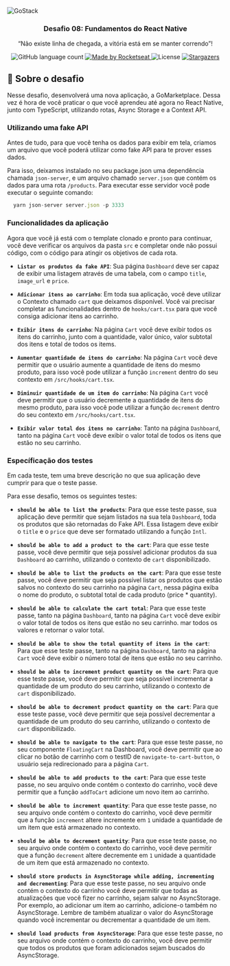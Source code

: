 <img alt="GoStack" src="https://storage.googleapis.com/golden-wind/bootcamp-gostack/header-desafios.png" />

<h3 align="center">
  Desafio 08: Fundamentos do React Native
</h3>

<p align="center">“Não existe linha de chegada, a vitória está em se manter correndo”!</blockquote>

<p align="center">
  <img alt="GitHub language count" src="https://img.shields.io/github/languages/count/rocketseat/bootcamp-gostack-desafios?color=%2304D361">

  <a href="https://rocketseat.com.br">
    <img alt="Made by Rocketseat" src="https://img.shields.io/badge/made%20by-Rocketseat-%2304D361">
  </a>

  <img alt="License" src="https://img.shields.io/badge/license-MIT-%2304D361">

  <a href="https://github.com/Rocketseat/bootcamp-gostack-desafios/stargazers">
    <img alt="Stargazers" src="https://img.shields.io/github/stars/rocketseat/bootcamp-gostack-desafios?style=social">
  </a>
</p>

## :rocket: Sobre o desafio

Nesse desafio, desenvolverá uma nova aplicação, a GoMarketplace. Dessa vez é hora de você praticar o que você aprendeu até agora no React Native, junto com TypeScript, utilizando rotas, Async Storage e a Context API.

### Utilizando uma fake API

Antes de tudo, para que você tenha os dados para exibir em tela, criamos um arquivo que você poderá utilizar como fake API para te prover esses dados.

Para isso, deixamos instalado no seu package.json uma dependência chamada `json-server`, e um arquivo chamado `server.json` que contém os dados para uma rota `/products`. Para executar esse servidor você pode executar o seguinte comando:

```js
  yarn json-server server.json -p 3333
```

### Funcionalidades da aplicação

Agora que você já está com o template clonado e pronto para continuar, você deve verificar os arquivos da pasta `src` e completar onde não possui código, com o código para atingir os objetivos de cada rota.

- **`Listar os produtos da fake API`**: Sua página `Dashboard` deve ser capaz de exibir uma listagem através de uma tabela, com o campo `title`, `image_url` e `price`.

- **`Adicionar itens ao carrinho`**: Em toda sua aplicação, você deve utilizar o Contexto chamado `cart` que deixamos disponível. Você vai precisar completar as funcionalidades dentro de `hooks/cart.tsx` para que você consiga adicionar itens ao carrinho.

- **`Exibir itens do carrinho`**: Na página `Cart` você deve exibir todos os itens do carrinho, junto com a quantidade, valor único, valor subtotal dos itens e total de todos os items.

- **`Aumentar quantidade de itens do carrinho`**: Na página `Cart` você deve permitir que o usuário aumente a quantidade de itens do mesmo produto, para isso você pode utilizar a função `increment` dentro do seu contexto em `/src/hooks/cart.tsx`.

- **`Diminuir quantidade de um item do carrinho`**: Na página `Cart` você deve permitir que o usuário decremente a quantidade de itens do mesmo produto, para isso você pode utilizar a função `decrement` dentro do seu contexto em `/src/hooks/cart.tsx`.

- **`Exibir valor total dos itens no carrinho`**: Tanto na página `Dashboard`, tanto na página `Cart` você deve exibir o valor total de todos os itens que estão no seu carrinho.

### Específicação dos testes

Em cada teste, tem uma breve descrição no que sua aplicação deve cumprir para que o teste passe.

Para esse desafio, temos os seguintes testes:

- **`should be able to list the products`**: Para que esse teste passe, sua aplicação deve permitir que sejam listados na sua tela `Dashboard`, toda os produtos que são retornadas do Fake API. Essa listagem deve exibir o `title` e o `price` que deve ser formatado utilizando a função `Intl`.

- **`should be able to add a product to the cart`**: Para que esse teste passe, você deve permitir que seja possível adicionar produtos da sua `Dashboard` ao carrinho, utilizando o contexto de `cart` disponibilizado.

- **`should be able to list the products on the cart`**: Para que esse teste passe, você deve permitir que seja possível listar os produtos que estão salvos no contexto do seu carrinho na página `Cart`, nessa página exiba o nome do produto, o subtotal total de cada produto (price \* quantity).

- **`should be able to calculate the cart total`**: Para que esse teste passe, tanto na página `Dashboard`, tanto na página `Cart` você deve exibir o valor total de todos os itens que estão no seu carrinho.
mar todos os valores e retornar o valor total.

- **`should be able to show the total quantity of itens in the cart`**: Para que esse teste passe, tanto na página `Dashboard`, tanto na página `Cart` você deve exibir o número total de itens que estão no seu carrinho.

- **`should be able to increment product quantity on the cart`**: Para que esse teste passe, você deve permitir que seja possível incrementar a quantidade de um produto do seu carrinho, utilizando o contexto de `cart` disponibilizado.

- **`should be able to decrement product quantity on the cart`**: Para que esse teste passe, você deve permitir que seja possível decrementar a quantidade de um produto do seu carrinho, utilizando o contexto de `cart` disponibilizado.

- **`should be able to navigate to the cart`**: Para que esse teste passe, no seu componente `FloatingCart` na Dashboard, você deve permitir que ao clicar no botão de carrinho com o testID de `navigate-to-cart-button`, o usuário seja redirecionado para a página `Cart`.

- **`should be able to add products to the cart`**: Para que esse teste passe, no seu arquivo onde contém o contexto do carrinho, você deve permitir que a função `addToCart` adicione um novo item ao carrinho.

- **`should be able to increment quantity`**: Para que esse teste passe, no seu arquivo onde contém o contexto do carrinho, você deve permitir que a função `increment` altere incremente em `1` unidade a quantidade de um item que está armazenado no contexto.

- **`should be able to decrement quantity`**: Para que esse teste passe, no seu arquivo onde contém o contexto do carrinho, você deve permitir que a função `decrement` altere decremente em `1` unidade a quantidade de um item que está armazenado no contexto.

- **`should store products in AsyncStorage while adding, incrementing and decrementing`**: Para que esse teste passe, no seu arquivo onde contém o contexto do carrinho você deve permitir que todas as atualizações que você fizer no carrinho, sejam salvar no AsyncStorage. Por exemplo, ao adicionar um item ao carrinho, adicione-o também no AsyncStorage. Lembre de também atualizar o valor do AsyncStorage quando você incrementar ou decrementar a quantidade de um item.

- **`should load products from AsyncStorage`**: Para que esse teste passe, no seu arquivo onde contém o contexto do carrinho, você deve permitir que todos os produtos que foram adicionados sejam buscados do AsyncStorage.
